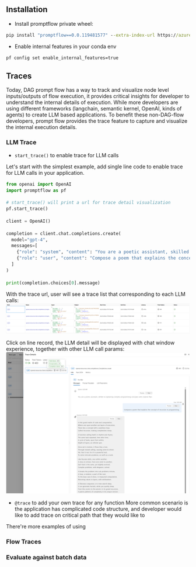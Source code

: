 ## Installation
* Install promptflow private wheel:
```cmd
pip install "promptflow==0.0.119481577" --extra-index-url https://azuremlsdktestpypi.azureedge.net/test-promptflow/
```
* Enable internal features in your conda env
```cmd
pf config set enable_internal_features=true
```

## Traces
Today, DAG prompt flow has a way to track and visualize node level inputs/outputs of flow execution, it provides critical insights for developer to understand the internal details of execution. While more developers are using different frameworks (langchain, semantic kernel, OpenAI, kinds of agents) to create LLM based applications. To benefit these non-DAG-flow developers, prompt flow provides the trace feature to capture and visualize the internal execution details. 
### LLM Trace
* `start_trace()` to enable trace for LLM calls

Let's start with the simplest example, add single line code to enable trace for LLM calls in your application.
```python
from openai import OpenAI
import promptflow as pf

# start_trace() will print a url for trace detail visualization 
pf.start_trace()

client = OpenAI()

completion = client.chat.completions.create(
  model="gpt-4",
  messages=[
    {"role": "system", "content": "You are a poetic assistant, skilled in explaining complex programming concepts with creative flair."},
    {"role": "user", "content": "Compose a poem that explains the concept of recursion in programming."}
  ]
)

print(completion.choices[0].message)
```

With the trace url, user will see a trace list that corresponding to each LLM calls:
![LLM-trace-list](./img/LLM-trace-list.png)

Click on line record, the LLM detail will be displayed with chat window experience, together with other LLM call params:
![LLM-trace-detail](./img/LLM-trace-detail.png)

* `@trace` to add your own trace for any function
More common scenario is the application has complicated code structure, and developer would like to add trace on critical path that they would like to 

There're more examples of using 


### Flow Traces
### Evaluate against batch data
